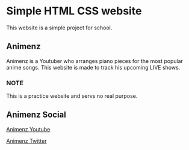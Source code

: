 # Simple HTML CSS website

This website is a simple project for school.

## Animenz

Animenz is a Youtuber who arranges piano pieces for the most popular anime songs. This website is made to track his upcoming LIVE shows.

### NOTE

This is a practice website and servs no real purpose.

## Animenz Social

[Animenz Youtube](https://www.youtube.com/user/animenzzz)

[Animenz Twitter](https://twitter.com/Animenzzz?ref_src=twsrc%5Egoogle%7Ctwcamp%5Eserp%7Ctwgr%5Eauthor)
